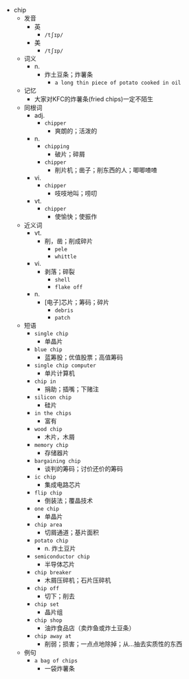 - chip
  - 发音
    - 英
      - `/tʃɪp/`
    - 美
      - `/tʃɪp/`
  - 词义
    - n.
      - 炸土豆条；炸薯条
        - `a long thin piece of potato cooked in oil`
  - 记忆
    - 大家对KFC的炸薯条(fried chips)一定不陌生
  - 同根词
    - adj.
      - `chipper`
        - 爽朗的；活泼的
    - n.
      - `chipping`
        - 破片；碎屑
      - `chipper`
        - 削片机；凿子；削东西的人；唧唧喳喳
    - vi.
      - `chipper`
        - 吱吱地叫；唠叨
    - vt.
      - `chipper`
        - 使愉快；使振作
  - 近义词
    - vt.
      - 削，凿；削成碎片
        - `pele`
        - `whittle`
    - vi.
      - 剥落；碎裂
        - `shell`
        - `flake off`
    - n.
      - [电子]芯片；筹码；碎片
        - `debris`
        - `patch`
  - 短语
    - `single chip`
      - 单晶片 
    - `blue chip`
      - 蓝筹股；优值股票；高值筹码 
    - `single chip computer`
      - 单片计算机 
    - `chip in`
      - 捐助；插嘴；下赌注 
    - `silicon chip`
      - 硅片 
    - `in the chips`
      - 富有 
    - `wood chip`
      - 木片，木屑 
    - `memory chip`
      - 存储器片 
    - `bargaining chip`
      - 谈判的筹码；讨价还价的筹码 
    - `ic chip`
      - 集成电路芯片 
    - `flip chip`
      - 倒装法；覆晶技术 
    - `one chip`
      - 单晶片 
    - `chip area`
      - 切屑通道；基片面积 
    - `potato chip`
      - n. 炸土豆片 
    - `semiconductor chip`
      - 半导体芯片 
    - `chip breaker`
      - 木屑压碎机；石片压碎机 
    - `chip off`
      - 切下；削去 
    - `chip set`
      - 晶片组 
    - `chip shop`
      - 油炸食品店（卖炸鱼或炸土豆条） 
    - `chip away at`
      - 削弱；损害；一点点地除掉；从…抽去实质性的东西 
  - 例句
    - `a bag of chips`
      - 一袋炸薯条

